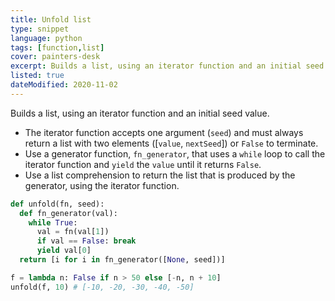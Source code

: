```yaml
---
title: Unfold list
type: snippet
language: python
tags: [function,list]
cover: painters-desk
excerpt: Builds a list, using an iterator function and an initial seed value.
listed: true
dateModified: 2020-11-02
---
```


Builds a list, using an iterator function and an initial seed value.

- The iterator function accepts one argument (`seed`) and must always return a list with two elements ([`value`, `nextSeed`]) or `False` to terminate.
- Use a generator function, `fn_generator`, that uses a `while` loop to call the iterator function and `yield` the `value` until it returns `False`.
- Use a list comprehension to return the list that is produced by the generator, using the iterator function.

```py
def unfold(fn, seed):
  def fn_generator(val):
    while True:
      val = fn(val[1])
      if val == False: break
      yield val[0]
  return [i for i in fn_generator([None, seed])]

f = lambda n: False if n > 50 else [-n, n + 10]
unfold(f, 10) # [-10, -20, -30, -40, -50]
```
